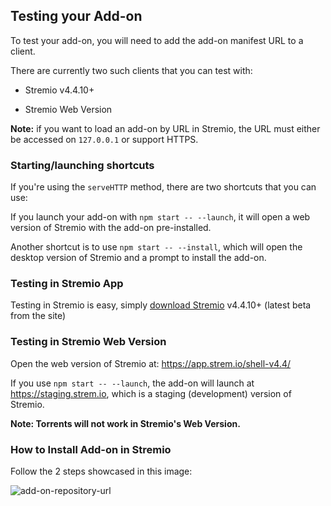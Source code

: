 ## Testing your Add-on

To test your add-on, you will need to add the add-on manifest URL to a client.

There are currently two such clients that you can test with:

- Stremio v4.4.10+

- Stremio Web Version

**Note:** if you want to load an add-on by URL in Stremio, the URL must either be accessed on `127.0.0.1` or support HTTPS.


### Starting/launching shortcuts

If you're using the `serveHTTP` method, there are two shortcuts that you can use:

If you launch your add-on with `npm start -- --launch`, it will open a web version of Stremio with the add-on pre-installed.

Another shortcut is to use `npm start -- --install`, which will open the desktop version of Stremio and a prompt to install the add-on.


### Testing in Stremio App

Testing in Stremio is easy, simply [download Stremio](https://www.stremio.com/downloads) v4.4.10+ (latest beta from the site)


### Testing in Stremio Web Version

Open the web version of Stremio at: https://app.strem.io/shell-v4.4/

If you use `npm start -- --launch`, the add-on will launch at https://staging.strem.io, which is a staging (development) version of Stremio.

**Note: Torrents will not work in Stremio's Web Version.**


### How to Install Add-on in Stremio

Follow the 2 steps showcased in this image:

![add-on-repository-url](https://user-images.githubusercontent.com/1777923/43146711-65a33ccc-8f6a-11e8-978e-4c69640e63e3.png)
